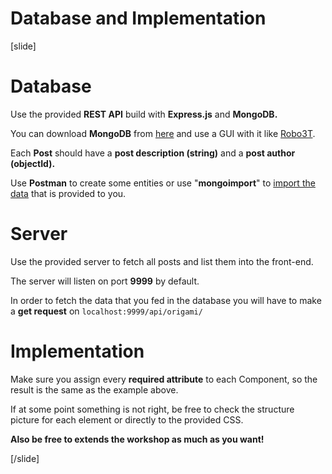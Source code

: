 # Database and Implementation

[slide]
# Database 

Use the provided **REST API** build with **Express.js** and **MongoDB.**

You can download **MongoDB** from [here](https://www.mongodb.com/try/download/community) and use a GUI with it like [Robo3T](https://robomongo.org/).

Each **Post** should have a **post description (string)** and a **post author (objectId).** 

Use **Postman** to create some entities or use "**mongoimport**" to [import the data](https://stackoverflow.com/questions/15171622/mongoimport-of-json-file) that is provided to you.


# Server

Use the provided server to fetch all posts and list them into the front-end.

The server will listen on port **9999** by default. 

In order to fetch the data that you fed in the database you will have to make a **get request** on `localhost:9999/api/origami/`

# Implementation
Make sure you assign every **required attribute** to each Component, so the result is the same as the example above. 

If at some point something is not right, be free to check the structure picture for each element or directly to the provided CSS. 

**Also be free to extends the workshop as much as you want!**

[/slide]